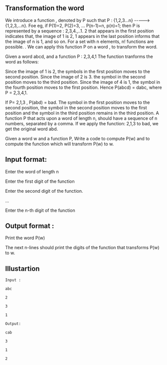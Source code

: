 ## Transformation the word
We introduce a  function , denoted by P such that P : {1,2,3...n} -----> {1,2,3,...n}.  Foe eg, if  P(1)=2, P(2)=3, ... P(n-1)=n, p(n)=1; then P is represented by a sequence : 2,3,4.,..1.   2 that appears in the first position indicates that, the image of 1 is 2,  1 appears in the last position informs that the image of n is 1, and so on.  For a set with n elements, n! functions are possible.   .  We can apply this function P on a word , to transform the word.  

Given a word abcd, and a function P : 2,3,4,1 The function tranforms the word as follows:

Since the image of 1 is 2, the symbols in the first position moves to  the second position. Since the image  of 2 is 3.  the symbol in the second position moves to the third position. Since the image of 4 is 1, the symbol in the fourth position moves to the first position.  Hence P(abcd) = dabc, where P = 2,3,4,1.

If P= 2,1,3 , P(abd) = bad. The symbol in the first position moves to the second position, the symbol in the second position moves to the first position and the symbol in the third position remains in the third position.  A function P that acts upon a word of length n, should have a sequence of n numbers, separated by a comma. If we apply the function: 2,1,3 to bad, we get the original word abd.

Given a word w and a function  P,  Write a code to compute P(w) and to compute the function which will transform P(w) to w.

## Input format:

Enter the word of length n

Enter the first digit of the function

Enter the second digit of the function.

...

Enter the n-th digit of the function

## Output format :

Print the word P(w)

The next n-lines should print the digits of the function that transforms P(w) to w.

## Illustartion

```
Input :

abc

2

3

1

Output:

cab

3

1

2
```